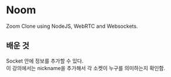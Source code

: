 # Noom

Zoom Clone using NodeJS, WebRTC and Websockets.

## 배운 것

Socket 안에 정보를 추가할 수 있다.  
이 강의에서는 nickname을 추가해서 각 소켓이 누구를 의미하는지 확인함.
